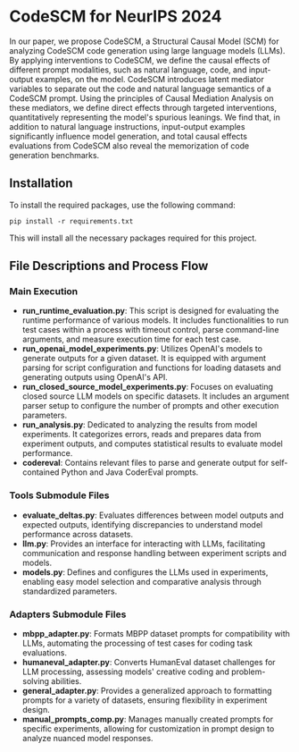 # CodeSCM for NeurIPS 2024

In our paper, we propose CodeSCM, a Structural Causal Model (SCM) for analyzing CodeSCM code generation using large language models (LLMs). By applying interventions to CodeSCM, we define the causal effects of different prompt modalities, such as natural language, code, and input-output examples, on the model. CodeSCM introduces latent mediator variables to separate out the code and natural language semantics of a CodeSCM prompt. Using the principles of Causal Mediation Analysis on these mediators, we define direct effects through targeted interventions, quantitatively representing the model's spurious leanings. We find that, in addition to natural language instructions, input-output examples significantly influence model generation, and total causal effects evaluations from CodeSCM also reveal the memorization of code generation benchmarks.


## Installation

To install the required packages, use the following command:

```pip install -r requirements.txt```

This will install all the necessary packages required for this project.

## File Descriptions and Process Flow

### Main Execution
- **run_runtime_evaluation.py**: This script is designed for evaluating the runtime performance of various models. It includes functionalities to run test cases within a process with timeout control, parse command-line arguments, and measure execution time for each test case.
- **run_openai_model_experiments.py**: Utilizes OpenAI's models to generate outputs for a given dataset. It is equipped with argument parsing for script configuration and functions for loading datasets and generating outputs using OpenAI's API.
- **run_closed_source_model_experiments.py**: Focuses on evaluating closed source LLM models on specific datasets. It includes an argument parser setup to configure the number of prompts and other execution parameters.
- **run_analysis.py**: Dedicated to analyzing the results from model experiments. It categorizes errors, reads and prepares data from experiment outputs, and computes statistical results to evaluate model performance.
- **codereval**: Contains relevant files to parse and generate output for self-contained Python and Java CoderEval prompts.

### Tools Submodule Files
- **evaluate_deltas.py**: Evaluates differences between model outputs and expected outputs, identifying discrepancies to understand model performance across datasets.
- **llm.py**: Provides an interface for interacting with LLMs, facilitating communication and response handling between experiment scripts and models.
- **models.py**: Defines and configures the LLMs used in experiments, enabling easy model selection and comparative analysis through standardized parameters.

### Adapters Submodule Files
- **mbpp_adapter.py**: Formats MBPP dataset prompts for compatibility with LLMs, automating the processing of test cases for coding task evaluations.
- **humaneval_adapter.py**: Converts HumanEval dataset challenges for LLM processing, assessing models' creative coding and problem-solving abilities.
- **general_adapter.py**: Provides a generalized approach to formatting prompts for a variety of datasets, ensuring flexibility in experiment design.
- **manual_prompts_comp.py**: Manages manually created prompts for specific experiments, allowing for customization in prompt design to analyze nuanced model responses.
